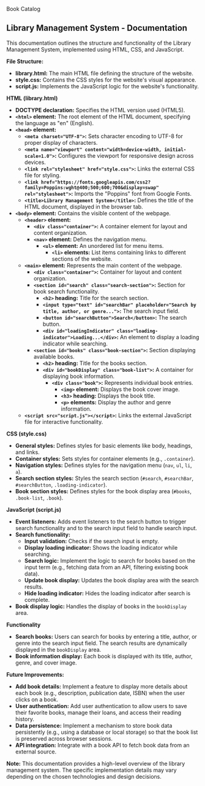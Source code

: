 Book Catalog
## Library Management System - Documentation

This documentation outlines the structure and functionality of the Library Management System, implemented using HTML, CSS, and JavaScript.

**File Structure:**

* **library.html:**  The main HTML file defining the structure of the website.
* **style.css:** Contains the CSS styles for the website's visual appearance.
* **script.js:** Implements the JavaScript logic for the website's functionality.

**HTML (library.html)**

* **DOCTYPE declaration:** Specifies the HTML version used (HTML5).
* **`<html>` element:** The root element of the HTML document, specifying the language as "en" (English).
* **`<head>` element:**
    * **`<meta charset="UTF-8">`:** Sets character encoding to UTF-8 for proper display of characters.
    * **`<meta name="viewport" content="width=device-width, initial-scale=1.0">`:** Configures the viewport for responsive design across devices.
    * **`<link rel="stylesheet" href="style.css">`:** Links the external CSS file for styling.
    * **`<link href="https://fonts.googleapis.com/css2?family=Poppins:wght@400;500;600;700&display=swap" rel="stylesheet">`:**  Imports the "Poppins" font from Google Fonts.
    * **`<title>Library Management System</title>`:** Defines the title of the HTML document, displayed in the browser tab.
* **`<body>` element:** Contains the visible content of the webpage.
    * **`<header>` element:**
        * **`<div class="container">`:** A container element for layout and content organization.
        * **`<nav>` element:** Defines the navigation menu.
            * **`<ul>` element:** An unordered list for menu items.
                * **`<li>` elements:** List items containing links to different sections of the website.
    * **`<main>` element:** Represents the main content of the webpage.
        * **`<div class="container">`:** Container for layout and content organization.
        * **`<section id="search" class="search-section">`:** Section for book search functionality.
            * **`<h2>` heading:**  Title for the search section.
            * **`<input type="text" id="searchBar" placeholder="Search by title, author, or genre...">`:** The search input field.
            * **`<button id="searchButton">Search</button>`:** The search button.
            * **`<div id="loadingIndicator" class="loading-indicator">Loading...</div>`:** An element to display a loading indicator while searching.
        * **`<section id="books" class="book-section">`:** Section displaying available books.
            * **`<h2>` heading:** Title for the books section.
            * **`<div id="bookDisplay" class="book-list">`:** A container for displaying book information.
                * **`<div class="book">`:**  Represents individual book entries.
                    * **`<img>` element:** Displays the book cover image.
                    * **`<h3>` heading:**  Displays the book title.
                    * **`<p>` elements:**  Display the author and genre information.
    * **`<script src="script.js"></script>`:** Links the external JavaScript file for interactive functionality.

**CSS (style.css)**

* **General styles:**  Defines styles for basic elements like body, headings, and links.
* **Container styles:**  Sets styles for container elements (e.g., `.container`).
* **Navigation styles:**  Defines styles for the navigation menu (`nav`, `ul`, `li`, `a`).
* **Search section styles:**  Styles the search section (`#search`, `#searchBar`, `#searchButton`, `.loading-indicator`).
* **Book section styles:**  Defines styles for the book display area (`#books`, `.book-list`, `.book`).

**JavaScript (script.js)**

* **Event listeners:**  Adds event listeners to the search button to trigger search functionality and to the search input field to handle search input.
* **Search functionality:**  
    * **Input validation:** Checks if the search input is empty.
    * **Display loading indicator:** Shows the loading indicator while searching.
    * **Search logic:** Implement the logic to search for books based on the input term (e.g., fetching data from an API, filtering existing book data).
    * **Update book display:** Updates the book display area with the search results.
    * **Hide loading indicator:** Hides the loading indicator after search is complete.
* **Book display logic:**  Handles the display of books in the `bookDisplay` area.

**Functionality**

* **Search books:** Users can search for books by entering a title, author, or genre into the search input field. The search results are dynamically displayed in the `bookDisplay` area.
* **Book information display:**  Each book is displayed with its title, author, genre, and cover image.

**Future Improvements:**

* **Add book details:**  Implement a feature to display more details about each book (e.g., description, publication date, ISBN) when the user clicks on a book.
* **User authentication:**  Add user authentication to allow users to save their favorite books, manage their loans, and access their reading history.
* **Data persistence:**  Implement a mechanism to store book data persistently (e.g., using a database or local storage) so that the book list is preserved across browser sessions.
* **API integration:**  Integrate with a book API to fetch book data from an external source.

**Note:** This documentation provides a high-level overview of the library management system. The specific implementation details may vary depending on the chosen technologies and design decisions.















